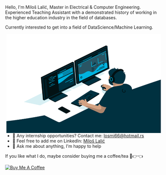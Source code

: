 Hello, I'm Miloš Lalić, Master in Electrical & Computer Engineering. Experienced Teaching Assistant with a demonstrated history of working in the higher education industry in the field of databases.

Currently interested to get into a field of DataScience/Machine Learning.


  <img align="right" alt="GIF" src="https://github.com/miloslalic19/miloslalic19/blob/main/Coding.gif?raw=true" width="500" height="320" />
  
- 💼 Any internship opportunities? Contact me: [losmi66@hotmail.rs](mailto:losmi66@hotmail.rs)
- 👔 Feel free to add me on LinkedIn: [Miloš Lalić](https://www.linkedin.com/in/milo%C5%A1-lali%C4%87-456350a7/)  
- 💬 Ask me about anything, I'm happy to help

If you like what I do, maybe consider buying me a coffee/tea 🥺👉👈

<a href="https://www.buymeacoffee.com/miloslalic" target="_blank"><img src="https://cdn.buymeacoffee.com/buttons/v2/default-red.png" alt="Buy Me A Coffee" width="150" ></a>
